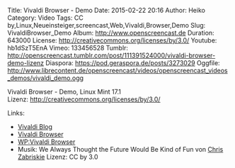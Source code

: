 Title: Vivaldi Browser - Demo
Date: 2015-02-22 20:16
Author: Heiko
Category: Video
Tags: CC by,Linux,Neueinsteiger,screencast,Web,Vivaldi,Browser,Demo
Slug: VivaldiBrowser_Demo
Album: http://www.openscreencast.de
Duration: 643000
License: http://creativecommons.org/licenses/by/3.0/
Youtube: hb1dSzT5EnA
Vimeo: 133456528
Tumblr: http://openscreencast.tumblr.com/post/111391524000/vivaldi-browser-demo-lizenz
Diaspora: https://pod.geraspora.de/posts/3273029
Oggfile: http://www.librecontent.de/openscreencast/videos/openscreencast_videos_demos/vivaldi_demo.ogg

Vivaldi Browser - Demo, Linux Mint 17.1  
Lizenz: <http://creativecommons.org/licenses/by/3.0/>

Links:

  * [Vivaldi Blog](https://vivaldi.net/blogs/teamblog/ "Link zu vivaldi.net" )
  * [Vivaldi Browser](https://vivaldi.com/ "Link zu vivaldi.com/" )
  * [WP:Vivaldi Browser](http://en.wikipedia.org/wiki/Vivaldi_%28web_browser%29 "Link zu wikipedia.org" )
  * Musik: We Always Thought the Future Would Be Kind of Fun von [Chris Zabriskie](http://chriszabriskie.com/ "Link zu chriszabriskie.com" ) Lizenz: CC by 3.0

